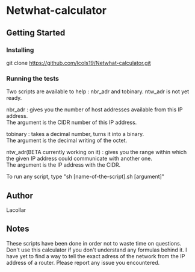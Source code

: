 # Netwhat-calculator

## Getting Started

### Installing

git clone https://github.com/lcols19/Netwhat-calculator.git


### Running the tests

Two scripts are available to help : nbr_adr and tobinary. ntw_adr is not yet ready.

nbr_adr : gives you the number of host addresses available from this IP address.<br>
The argument is the CIDR number of this IP address.

tobinary : takes a decimal number, turns it into a binary.<br>
The argument is the decimal writing of the octet.

ntw_adr(BETA currently working on it) : gives you the range within which the given IP address could communicate with another one.<br>
The argument is the IP address with the CIDR.

To run any script, type "sh [name-of-the-script].sh [argument]"


## Author

Lacollar


## Notes

These scripts have been done in order not to waste time on questions. Don't use this calculator if you don't understand any formulas behind it.
I have yet to find a way to tell the exact adress of the network from the IP address of a router.
Please report any issue you encountered.